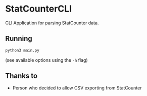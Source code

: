 # StatCounterCLI
CLI Application for parsing StatCounter data.

## Running
```bash
python3 main.py
```
(see available options using the `-h` flag)

## Thanks to
* Person who decided to allow CSV exporting from StatCounter
